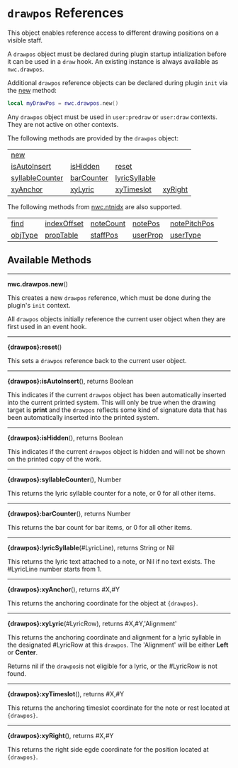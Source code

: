 # `drawpos` References
This object enables reference access to different drawing positions on a visible staff.

A `drawpos` object must be declared during plugin startup intialization before it can be used in a `draw` hook. 
An existing instance is always available as `nwc.drawpos`.

Additional `drawpos` reference objects can be declared during plugin `init` via the <a href="#new">new</a> method:

```Lua
local myDrawPos = nwc.drawpos.new()
```

Any `drawpos` object must be used in `user:predraw` or `user:draw` contexts. They are not active on other contexts.

The following methods are provided by the `drawpos` object:

<table>
<tr>
<td><a href="#new">new</a></td>
</tr><tr>
<td><a href="#isAutoInsert">isAutoInsert</a></td>
<td><a href="#isHidden">isHidden</a></td>
<td><a href="#reset">reset</a></td>
</tr><tr>
<td><a href="#syllableCounter">syllableCounter</a></td>
<td><a href="#barCounter">barCounter</a></td>
<td><a href="#lyricSyllable">lyricSyllable</a></td>
</tr><tr>
<td><a href="#xyAnchor">xyAnchor</a></td>
<td><a href="#xyLyric">xyLyric</a></td>
<td><a href="#xyTimeslot">xyTimeslot</a></td>
<td><a href="#xyRight">xyRight</a></td>
</tr>
</table>

The following methods from [nwc.ntnidx](nwc.ntnidx.md) are also supported.

<table>
<tr>
<td><a href="nwc.ntnidx.md#find">find</a></td>
<td><a href="nwc.ntnidx.md#indexOffset">indexOffset</a></td>
<td><a href="nwc.ntnidx.md#noteCount">noteCount</a></td>
<td><a href="nwc.ntnidx.md#notePos">notePos</a></td>
<td><a href="nwc.ntnidx.md#notePitchPos">notePitchPos</a></td>
</tr><tr>
<td><a href="nwc.ntnidx.md#objType">objType</a></td>
<td><a href="nwc.ntnidx.md#propTable">propTable</a></td>
<td><a href="nwc.ntnidx.md#staffPos">staffPos</a></td>
<td><a href="nwc.ntnidx.md#userProp">userProp</a></td>
<td><a href="nwc.ntnidx.md#userType">userType</a></td>
</tr>
</table>


## Available Methods

------------------
<a name="new"></a>
**nwc.drawpos.new**()

This creates a new `drawpos` reference, which must be done during the plugin's `init` context.

All `drawpos` objects initially reference the current user object when they are first used in an event hook.


------------------
<a name="reset"></a>
**{drawpos}:reset**()

This sets a `drawpos` reference back to the current user object.


------------------
<a name="isAutoInsert"></a>
**{drawpos}:isAutoInsert**(), returns Boolean

This indicates if the current `drawpos` object has been automatically inserted into the current printed system. This will only be true when the drawing target is **print** and the
`drawpos` reflects some kind of signature data that has been automatically inserted into the printed system.


------------------
<a name="isHidden"></a>
**{drawpos}:isHidden**(), returns Boolean

This indicates if the current `drawpos` object is hidden and will not be shown on the printed copy of the work.


------------------
<a name="syllableCounter"></a>
**{drawpos}:syllableCounter**(), Number

This returns the lyric syllable counter for a note, or 0 for all other items.


------------------
<a name="barCounter"></a>
**{drawpos}:barCounter**(), returns Number

This returns the bar count for bar items, or 0 for all other items.


------------------
<a name="lyricSyllable"></a>
**{drawpos}:lyricSyllable**(#LyricLine), returns String or Nil

This returns the lyric text attached to a note, or Nil if no text exists. The #LyricLine number starts from 1.


------------------
<a name="xyAnchor"></a>
**{drawpos}:xyAnchor**(), returns #X,#Y

This returns the anchoring coordinate for the object at `{drawpos}`.


------------------
<a name="xyLyric"></a>
**{drawpos}:xyLyric**(#LyricRow), returns #X,#Y,'Alignment'

This returns the anchoring coordinate and alignment for a lyric syllable in the designated #LyricRow at this `drawpos`.
The 'Alignment' will be either **Left** or **Center**.

Returns nil if the `drawpos`is not eligible for a lyric, or the #LyricRow is not found.


------------------
<a name="xyTimeslot"></a>
**{drawpos}:xyTimeslot**(), returns #X,#Y

This returns the anchoring timeslot coordinate for the note or rest located at `{drawpos}`.


------------------
<a name="xyRight"></a>
**{drawpos}:xyRight**(), returns #X,#Y

This returns the right side egde coordinate for the position located at `{drawpos}`.
